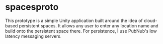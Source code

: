 # spacesproto



This prototype is a simple Unity application built around the idea of cloud-based persistent spaces. It allows any user to enter any location name and build onto the persistent space there. For persistence, I use PubNub's low latency messaging servers.
